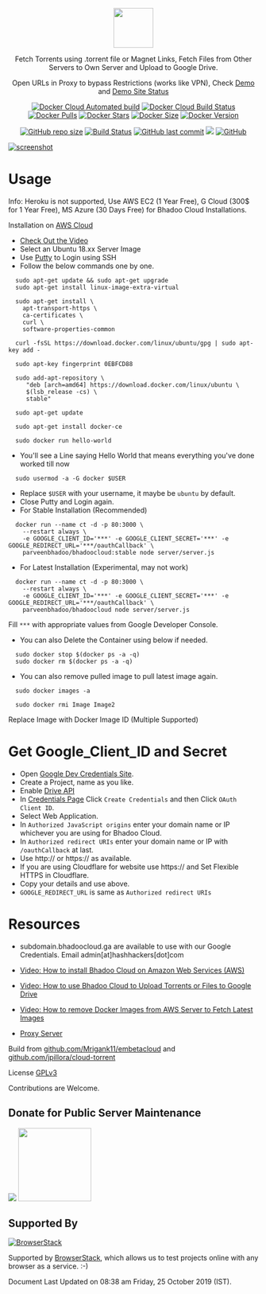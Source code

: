 <div align="center">

[<img src="https://cdn.jsdelivr.net/gh/jscdn/svg@1.0.1/bhadoo-cloud-logo.svg" data-canonical-src="https://cdn.jsdelivr.net/gh/jscdn/svg@1.0.1/bhadoo-cloud-logo.svg" height="80" />](https://github.com/ParveenBhadooOfficial/Bhadoo-Cloud)

Fetch Torrents using .torrent file or Magnet Links, Fetch Files from Other Servers to Own Server and Upload to Google Drive.

Open URLs in Proxy to bypass Restrictions (works like VPN), Check [Demo](https://server.bhadoocloud.ga) and [Demo Site Status](https://site-status.hashapp.ga/?q=server.bhadoocloud.ga)

[![Docker Cloud Automated build](https://img.shields.io/docker/cloud/automated/parveenbhadoo/bhadoocloud.svg)](https://hub.docker.com/r/parveenbhadoo/bhadoocloud)
[![Docker Cloud Build Status](https://img.shields.io/docker/cloud/build/parveenbhadoo/bhadoocloud.svg?style=flat)](https://hub.docker.com/r/parveenbhadoo/bhadoocloud)
[![Docker Pulls](https://img.shields.io/docker/pulls/parveenbhadoo/bhadoocloud.svg)](https://hub.docker.com/r/parveenbhadoo/bhadoocloud)
[![Docker Stars](https://img.shields.io/docker/stars/parveenbhadoo/bhadoocloud.svg)](https://hub.docker.com/r/parveenbhadoo/bhadoocloud)
[![Docker Size](https://images.microbadger.com/badges/image/parveenbhadoo/bhadoocloud.svg)](https://hub.docker.com/r/parveenbhadoo/bhadoocloud)
[![Docker Version](https://images.microbadger.com/badges/version/parveenbhadoo/bhadoocloud.svg)](https://hub.docker.com/r/parveenbhadoo/bhadoocloud)

[![GitHub repo size](https://img.shields.io/github/repo-size/parveenbhadooofficial/bhadoocloud.svg)](https://hub.docker.com/r/parveenbhadoo/bhadoocloud)
[![Build Status](https://travis-ci.org/ParveenBhadooOfficial/Bhadoo-Cloud.svg?branch=master)](https://travis-ci.org/ParveenBhadooOfficial/Bhadoo-Cloud)
[![GitHub last commit](https://img.shields.io/github/last-commit/parveenbhadooofficial/bhadoocloud.svg)](https://hub.docker.com/r/parveenbhadoo/bhadoocloud)
[![](https://data.jsdelivr.com/v1/package/gh/ParveenBhadooOfficial/BhadooCloud/badge?style=rounded)](https://www.jsdelivr.com/package/gh/ParveenBhadooOfficial/BhadooCloud)
[![GitHub](https://img.shields.io/github/license/ParveenBhadooOfficial/Bhadoo-Cloud)](https://github.com/ParveenBhadooOfficial/Bhadoo-Cloud)

</div>

[![screenshot](https://raw.githubusercontent.com/ParveenBhadooOfficial/Bhadoo-Cloud/master/.github/screenshot02.png)](https://github.com/ParveenBhadooOfficial/Bhadoo-Cloud)

# Usage

Info: Heroku is not supported, Use AWS EC2 (1 Year Free), G Cloud (300$ for 1 Year Free), MS Azure (30 Days Free) for Bhadoo Cloud Installations.

Installation on [AWS Cloud](https://aws.amazon.com/ec2/)

* [Check Out the Video](#resources)
* Select an Ubuntu 18.xx Server Image
* Use [Putty](https://www.putty.org/) to Login using SSH
* Follow the below commands one by one.

```
  sudo apt-get update && sudo apt-get upgrade
  sudo apt-get install linux-image-extra-virtual
```

```
  sudo apt-get install \
    apt-transport-https \
    ca-certificates \
    curl \
    software-properties-common
```

```
  curl -fsSL https://download.docker.com/linux/ubuntu/gpg | sudo apt-key add -
```

```
  sudo apt-key fingerprint 0EBFCD88
```

```
  sudo add-apt-repository \
     "deb [arch=amd64] https://download.docker.com/linux/ubuntu \
     $(lsb_release -cs) \
     stable"
```

```
  sudo apt-get update
```

```
  sudo apt-get install docker-ce
```

```
  sudo docker run hello-world
```

* You'll see a Line saying Hello World that means everything you've done worked till now

```
  sudo usermod -a -G docker $USER
```

* Replace `$USER` with your username, it maybe be `ubuntu` by default.
* Close Putty and Login again.
* For Stable Installation (Recommended)

```
  docker run --name ct -d -p 80:3000 \
    --restart always \
    -e GOOGLE_CLIENT_ID='***' -e GOOGLE_CLIENT_SECRET='***' -e GOOGLE_REDIRECT_URL='***/oauthCallback' \
    parveenbhadoo/bhadoocloud:stable node server/server.js
```

* For Latest Installation (Experimental, may not work)

```
  docker run --name ct -d -p 80:3000 \
    --restart always \
    -e GOOGLE_CLIENT_ID='***' -e GOOGLE_CLIENT_SECRET='***' -e GOOGLE_REDIRECT_URL='***/oauthCallback' \
    parveenbhadoo/bhadoocloud node server/server.js
```

Fill `***` with appropriate values from Google Developer Console.

* You can also Delete the Container using below if needed.

```
  sudo docker stop $(docker ps -a -q)
  sudo docker rm $(docker ps -a -q)
```

* You can also remove pulled image to pull latest image again.

```
  sudo docker images -a
  
  sudo docker rmi Image Image2
```

Replace Image with Docker Image ID (Multiple Supported)

# Get Google_Client_ID and Secret

* Open [Google Dev Credentials Site](https://console.developers.google.com/apis/credentials).
* Create a Project, name as you like.
* Enable [Drive API](https://console.developers.google.com/apis/library/drive.googleapis.com)
* In [Credentials Page](https://console.developers.google.com/apis/credentials) Click `Create Credentials` and then Click `OAuth Client ID`.
* Select Web Application.
* In `Authorized JavaScript origins` enter your domain name or IP whichever you are using for Bhadoo Cloud.
* In `Authorized redirect URIs` enter your domain name or IP with `/oauthCallback` at last.
* Use http:// or https:// as available.
* If you are using Cloudflare for website use https:// and Set Flexible HTTPS in Cloudflare.
* Copy your details and use above.
* `GOOGLE_REDIRECT_URL` is same as `Authorized redirect URIs`

# Resources

* subdomain.bhadoocloud.ga are available to use with our Google Credentials. Email admin[at]hashhackers[dot]com

* [Video: How to install Bhadoo Cloud on Amazon Web Services (AWS)](https://youtu.be/yhsQU6uXNMA)

* [Video: How to use Bhadoo Cloud to Upload Torrents or Files to Google Drive](https://youtu.be/ynRkZ1OaQSQ)

* [Video: How to remove Docker Images from AWS Server to Fetch Latest Images](https://youtu.be/SGrB0oo8F_4)

* [Proxy Server](https://github.com/ParveenBhadooOfficial/PHP-Web-Proxy)


Build from [github.com/Mrigank11/embetacloud](https://github.com/Mrigank11/embetacloud) and [github.com/jpillora/cloud-torrent](https://github.com/jpillora/cloud-torrent)

License [GPLv3](https://github.com/ParveenBhadooOfficial/BhadooCloud/blob/master/LICENSE)

Contributions are Welcome.

## Donate for Public Server Maintenance

[<img src="https://raw.githubusercontent.com/ParveenBhadooOfficial/Bhadoo-Cloud/master/files/paypal.png">](https://www.paypal.me/FacTooGle)
[<img src="https://raw.githubusercontent.com/ParveenBhadooOfficial/Bhadoo-Cloud/master/files/paytm.webp" width="147">](https://securegw.paytm.in/link/54577/LL_71921)

## Supported By

[![BrowserStack](https://raw.githubusercontent.com/ParveenBhadooOfficial/BhadooCloud/master/files/browserstack.png)](https://www.browserstack.com/)

Supported by [BrowserStack](https://www.browserstack.com/), which allows us to test projects online with any browser as a service. :-)

Document Last Updated on 08:38 am Friday, 25 October 2019 (IST).
